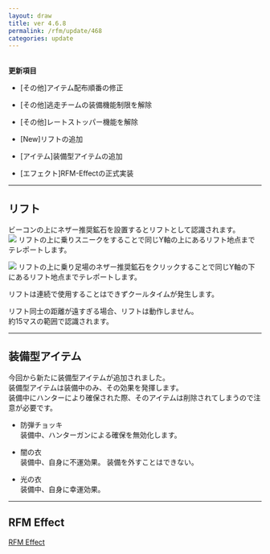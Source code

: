 ```yaml
---
layout: draw
title: ver 4.6.8
permalink: /rfm/update/468
categories: update
---
```



<br>
<strong>更新項目</strong><br>

+ [その他]アイテム配布順番の修正

+ [その他]逃走チームの装備機能制限を解除

+ [その他]レートストッパー機能を解除

+ [New]リフトの追加

+ [アイテム]装備型アイテムの追加

+ [エフェクト]RFM-Effectの正式実装

---------------------  
## リフト
  
ビーコンの上にネザー推奨鉱石を設置するとリフトとして認識されます。  
<a><img src="http://web.njj12.net/public/images/lift1.png"></a>
リフトの上に乗りスニークをすることで同じY軸の上にあるリフト地点までテレポートします。

<a><img src="http://web.njj12.net/public/images/lift2.png"></a>
リフトの上に乗り足場のネザー推奨鉱石をクリックすることで同じY軸の下にあるリフト地点までテレポートします。

リフトは連続で使用することはできずクールタイムが発生します。

リフト同士の距離が遠すぎる場合、リフトは動作しません。  
約15マスの範囲で認識されます。

----------------------
## 装備型アイテム

今回から新たに装備型アイテムが追加されました。  
装備型アイテムは装備中のみ、その効果を発揮します。  
装備中にハンターにより確保された際、そのアイテムは削除されてしまうので注意が必要です。  

+ 防弾チョッキ  
装備中、ハンターガンによる確保を無効化します。

+ 闇の衣  
装備中、自身に不運効果。
装備を外すことはできない。

+ 光の衣  
装備中、自身に幸運効果。
  
  
----------------------
## RFM Effect


[RFM Effect ](http://web.njj12.net/rfm/effect)<br>
